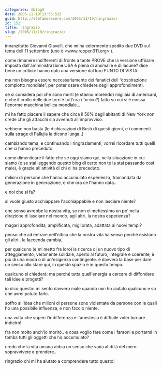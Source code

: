 ```yaml
---
categories: [blog]
date: 2005-11-19T13:56:53Z
guid: http://stefanocecere.com/2005/11/19/ringrazio/
id: 152
title: ringrazio
slug: /2005/11/19/ringrazio/
---
```


innanzitutto Giovanni Giavelli, che mi ha celermente spedito due DVD sul tema dell'11 settembre (uno è <www.reopen911.org> ).
  
come rimanere indifferenti di fronte a tante PROVE che la versione ufficiale imposta dall'amministrazione USA è piena di anomalie e di lacune? dice bene un critico: hanno dato una versione dal loro PUNTO DI VISTA.
  
ma non bisogna essere necessariamente dei fanatici dell &#x201c;cospirazione complotto mondiale&#x201d;, per poter osare chiedere degli approfondimenti.
  
se si considera poi che sono morti (e stanno morendo) migliaia di americani, e che il crollo delle due torri è tutt'ora (l'unico?) fatto su cui si è mossa l'enorme macchina bellica mondiale…

mi ha fatto piacere il sapere che circa il 50% degli abitanti di New York non crede che gli attacchi sia avvenuti all'improvviso.
  
sebbene non basta (le dichiarazioni di Bush di questi giorni, e i commenti sulla strage di Fallujia la dicono lunga..)

cambiando tema, e continuando i ringraziamenti, vorrei ricordare tutti quelli che ci hanno preceduto.
  
come dimenticare il fatto che se oggi siamo qui, nella situazione in cui siamo (e se stai leggendo questo blog di certo non te la stai passando cos&#xec; male), è grazie all'attività di chi ci ha preceduto.
  
milioni di persone che hanno accumulato esperienza, tramandata da generazione in generazione, e che ora ce l'hanno data..

e noi che si fa?

si vuole giusto acchiappare l'acchiappabile e non lasciare niente?
  
che senso avrebbe la nostra vita, se non ci mettessimo un po' nella direzione di lasciare nel mondo, agli altri, la nostra esperienza?
  
magari approfondita, amplificata, migliorata, adattata ai nuovi tempi?

penso che ad entrare nell'ottica che la nostra vita ha senso perch&#xe9; esistono gli altri.. la faccenda cambia.

per qualcuno (e mi metto fra loro) la ricerca di un nuovo tipo di atteggiamento, veramente solidale, aperto al futuro, integrale e coerente, è pi&#xf9; di una moda o di un'esigenza contingente. è davvero la base per dare un senso allo stare qui, in questo spazio e in questo tempo.

qualcuno si chiederà: ma perch&#xe9; tutta quell'energia a cercare di diffondere tali idee e progetti?
  
io dico questo: mi sento davvero male quando non ho aiutato qualcuno e so che avrei potuto farlo.
  
soffro all'idea che milioni di persone sono violentate da persone con le quali ho una possibile influenza, e non faccio niente.
  
una volta che superi l'indifferenza e l'anestesia è difficile voler tornare indietro!
  
fra non molto anch'io morirò.. e cosa voglio fare come i faraoni e portarmi in tomba tutti gli oggetti che ho accumulato?

credo che la vita umana abbia un senso che vada al di là del mero sopravvivere e prendere..

ringrazio chi mi ha aiutato a comprendere tutto questo!
